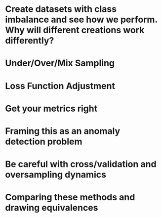 
# Create datasets with class imbalance and see how we perform. Why will different creations work differently?

# Under/Over/Mix Sampling
# Loss Function Adjustment
# Get your metrics right
# Framing this as an anomaly detection problem
# Be careful with cross/validation and oversampling dynamics
# Comparing these methods and drawing equivalences
